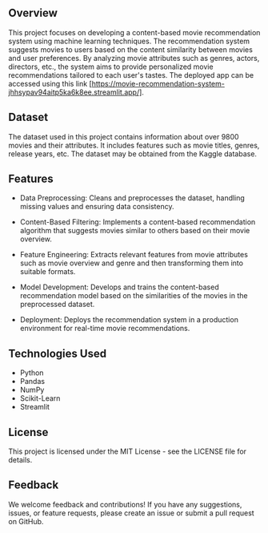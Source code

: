 
## Overview
This project focuses on developing a content-based movie recommendation system using machine learning techniques. The recommendation system suggests movies to users based on the content similarity between movies and user preferences. By analyzing movie attributes such as genres, actors, directors, etc., the system aims to provide personalized movie recommendations tailored to each user's tastes. The deployed app can be accessed using this link [https://movie-recommendation-system-jhhsypav94aitp5ka6k8ee.streamlit.app/].

## Dataset
The dataset used in this project contains information about over 9800 movies and their attributes. It includes features such as movie titles, genres, release years, etc. The dataset may be obtained from the Kaggle database.

## Features
- Data Preprocessing: Cleans and preprocesses the dataset, handling missing values and ensuring data consistency.  
- Content-Based Filtering: Implements a content-based recommendation algorithm that suggests movies similar to others based on their movie overview.
  
- Feature Engineering: Extracts relevant features  from movie attributes such as movie overview and genre and then transforming them into suitable formats.
  
- Model Development: Develops and trains the content-based recommendation model based on the similarities of the movies in the preprocessed dataset.  
- Deployment: Deploys the recommendation system in a production environment for real-time movie recommendations.

## Technologies Used
- Python
- Pandas
- NumPy
- Scikit-Learn
- Streamlit

## License
This project is licensed under the MIT License - see the LICENSE file for details.

## Feedback
We welcome feedback and contributions! If you have any suggestions, issues, or feature requests, please create an issue or submit a pull request on GitHub.


